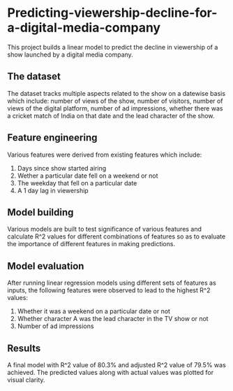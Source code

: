 # Predicting-viewership-decline-for-a-digital-media-company
This project builds a linear model to predict the decline in viewership of a show launched by a digital media company.

## The dataset
The dataset tracks multiple aspects related to the show on a datewise basis which include: 
number of views of the show, number of visitors, number of views of the digital platform, number of ad impressions, whether there was a cricket match of India on that date and the lead character of the show.

## Feature engineering
Various features were derived from existing features which include:
1) Days since show started airing
2) Wether a particular date fell on a weekend or not
3) The weekday that fell on a particular date
4) A 1 day lag in viewership

## Model building
Various models are built to test significance of various features and calculate R^2 values for different combinations of features so as to evaluate the importance of different features in making predictions.

## Model evaluation
After running linear regression models using different sets of features as inputs, the following features were observed to lead to the highest R^2 values:
1) Whether it was a weekend on a particular date or not
2) Whether character A was the lead character in the TV show or not
3) Number of ad impressions

## Results
A final model with R^2 value of 80.3% and adjusted R^2 value of 79.5% was achieved. The predicted values along with actual values was plotted for visual clarity.
